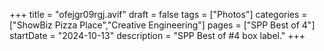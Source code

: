 +++
title = "ofejgr09rgj.avif"
draft = false
tags = ["Photos"]
categories = ["ShowBiz Pizza Place","Creative Engineering"]
pages = ["SPP Best of 4"]
startDate = "2024-10-13"
description = "SPP Best of #4 box label."
+++
